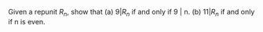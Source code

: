 Given a repunit $R_n$, show that
(a) $9 | R_n$ if and only if 9 | n.
(b) $11 | R_n$ if and only if n is even.